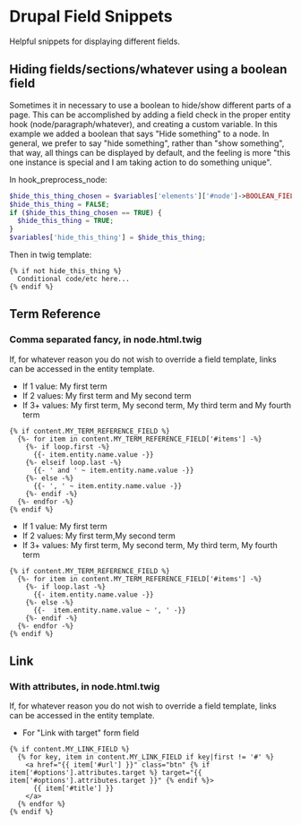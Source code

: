 # Drupal Field Snippets

Helpful snippets for displaying different fields.

## Hiding fields/sections/whatever using a boolean field

Sometimes it in necessary to use a boolean to hide/show different parts of a page. This can be accomplished by adding a field check in the proper entity hook (node/paragraph/whatever), and creating a custom variable. In this example we added a boolean that says "Hide something" to a node. In general, we prefer to say "hide something", rather than "show something", that way, all things can be displayed by default, and the feeling is more "this one instance is special and I am taking action to do something unique".

In hook_preprocess_node:

```php
$hide_this_thing_chosen = $variables['elements']['#node']->BOOLEAN_FIELD_ON_NODE_TO_CONTROL_HIDING->value;
$hide_this_thing = FALSE;
if ($hide_this_thing_chosen == TRUE) {
  $hide_this_thing = TRUE;
}
$variables['hide_this_thing'] = $hide_this_thing;
```

Then in twig template:

```twig
{% if not hide_this_thing %}
  Conditional code/etc here...
{% endif %}
```

## Term Reference

### Comma separated fancy, in node.html.twig

If, for whatever reason you do not wish to override a field template, links can be accessed in the entity template.

- If 1 value: My first term
- If 2 values: My first term and My second term
- If 3+ values: My first term, My second term, My third term and My fourth term

```twig
{% if content.MY_TERM_REFERENCE_FIELD %}
  {%- for item in content.MY_TERM_REFERENCE_FIELD['#items'] -%}
    {%- if loop.first -%}
      {{- item.entity.name.value -}}
    {%- elseif loop.last -%}
      {{- ' and ' ~ item.entity.name.value -}}
    {%- else -%}
      {{- ', ' ~ item.entity.name.value -}}
    {%- endif -%}
  {%- endfor -%}
{% endif %}
```

- If 1 value: My first term
- If 2 values: My first term,My second term
- If 3+ values: My first term, My second term, My third term, My fourth term

```twig
{% if content.MY_TERM_REFERENCE_FIELD %}
  {%- for item in content.MY_TERM_REFERENCE_FIELD['#items'] -%}
    {%- if loop.last -%}
      {{- item.entity.name.value -}}
    {%- else -%}
      {{-  item.entity.name.value ~ ', ' -}}
    {%- endif -%}
  {%- endfor -%}
{% endif %}
```

## Link

### With attributes, in node.html.twig

If, for whatever reason you do not wish to override a field template, links can be accessed in the entity template.

- For "Link with target" form field

```twig
{% if content.MY_LINK_FIELD %}
  {% for key, item in content.MY_LINK_FIELD if key|first != '#' %}
    <a href="{{ item['#url'] }}" class="btn" {% if item['#options'].attributes.target %} target="{{ item['#options'].attributes.target }}" {% endif %}>
      {{ item['#title'] }}
    </a>
  {% endfor %}
{% endif %}
```
